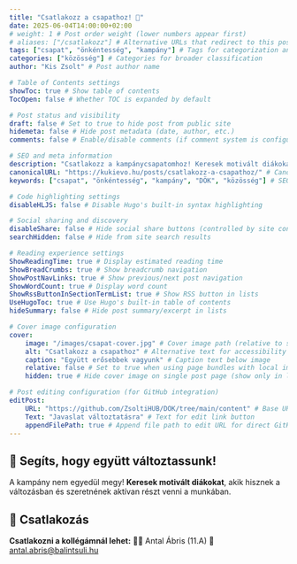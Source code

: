 ```yaml
---
title: "Csatlakozz a csapathoz! 🤝"
date: 2025-06-04T14:00:00+02:00
# weight: 1 # Post order weight (lower numbers appear first)
# aliases: ["/csatlakozz"] # Alternative URLs that redirect to this post
tags: ["csapat", "önkéntesség", "kampány"] # Tags for categorization and filtering
categories: ["közösség"] # Categories for broader classification
author: "Kis Zsolt" # Post author name

# Table of Contents settings
showToc: true # Show table of contents
TocOpen: false # Whether TOC is expanded by default

# Post status and visibility
draft: false # Set to true to hide post from public site
hidemeta: false # Hide post metadata (date, author, etc.)
comments: false # Enable/disable comments (if comment system is configured)

# SEO and meta information
description: "Csatlakozz a kampánycsapatomhoz! Keresek motivált diákokat."
canonicalURL: "https://kukievo.hu/posts/csatlakozz-a-csapathoz/" # Canonical URL for SEO
keywords: ["csapat", "önkéntesség", "kampány", "DÖK", "közösség"] # SEO keywords

# Code highlighting settings
disableHLJS: false # Disable Hugo's built-in syntax highlighting

# Social sharing and discovery
disableShare: false # Hide social share buttons (controlled by site config ShowShareButtons)
searchHidden: false # Hide from site search results

# Reading experience settings
ShowReadingTime: true # Display estimated reading time
ShowBreadCrumbs: true # Show breadcrumb navigation
ShowPostNavLinks: true # Show previous/next post navigation
ShowWordCount: true # Display word count
ShowRssButtonInSectionTermList: true # Show RSS button in lists
UseHugoToc: true # Use Hugo's built-in table of contents
hideSummary: false # Hide post summary/excerpt in lists

# Cover image configuration
cover:
    image: "/images/csapat-cover.jpg" # Cover image path (relative to static folder)
    alt: "Csatlakozz a csapathoz" # Alternative text for accessibility
    caption: "Együtt erősebbek vagyunk" # Caption text below image
    relative: false # Set to true when using page bundles with local images
    hidden: true # Hide cover image on single post page (show only in lists)

# Post editing configuration (for GitHub integration)
editPost:
    URL: "https://github.com/ZsoltiHUB/DOK/tree/main/content" # Base URL for edit links
    Text: "Javaslat változtatásra" # Text for edit link button
    appendFilePath: true # Append file path to edit URL for direct GitHub editing
---
```


## 🌟 Segíts, hogy együtt változtassunk!

A kampány nem egyedül megy! **Keresek motivált diákokat**, akik hisznek a változásban és szeretnének aktívan részt venni a munkában.

## 📧 Csatlakozás

**Csatlakozni a kollégámnál lehet:**
👨‍🎓 Antal Ábris (11.A)
📧 antal.abris@balintsuli.hu